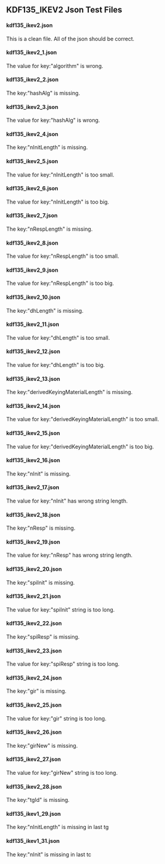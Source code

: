 ## KDF135\_IKEV2 Json Test Files

#### kdf135\_ikev2.json
This is a clean file. All of the json should be correct.

#### kdf135\_ikev2\_1.json
The value for key:"algorithm" is wrong.

#### kdf135\_ikev2\_2.json
The key:"hashAlg" is missing.

#### kdf135\_ikev2\_3.json
The value for key:"hashAlg" is wrong.

#### kdf135\_ikev2\_4.json
The key:"nInitLength" is missing.

#### kdf135\_ikev2\_5.json
The value for key:"nInitLength" is too small.

#### kdf135\_ikev2\_6.json
The value for key:"nInitLength" is too big.

#### kdf135\_ikev2\_7.json
The key:"nRespLength" is missing.

#### kdf135\_ikev2\_8.json
The value for key:"nRespLength" is too small.

#### kdf135\_ikev2\_9.json
The value for key:"nRespLength" is too big.

#### kdf135\_ikev2\_10.json
The key:"dhLength" is missing.

#### kdf135\_ikev2\_11.json
The value for key:"dhLength" is too small.

#### kdf135\_ikev2\_12.json
The value for key:"dhLength" is too big.

#### kdf135\_ikev2\_13.json
The key:"derivedKeyingMaterialLength" is missing.

#### kdf135\_ikev2\_14.json
The value for key:"derivedKeyingMaterialLength" is too small.

#### kdf135\_ikev2\_15.json
The value for key:"derivedKeyingMaterialLength" is too big.

#### kdf135\_ikev2\_16.json
The key:"nInit" is missing.

#### kdf135\_ikev2\_17.json
The value for key:"nInit" has wrong string length.

#### kdf135\_ikev2\_18.json
The key:"nResp" is missing.

#### kdf135\_ikev2\_19.json
The value for key:"nResp" has wrong string length.

#### kdf135\_ikev2\_20.json
The key:"spiInit" is missing.

#### kdf135\_ikev2\_21.json
The value for key:"spiInit" string is too long.

#### kdf135\_ikev2\_22.json
The key:"spiResp" is missing.

#### kdf135\_ikev2\_23.json
The value for key:"spiResp" string is too long.

#### kdf135\_ikev2\_24.json
The key:"gir" is missing.

#### kdf135\_ikev2\_25.json
The value for key:"gir" string is too long.

#### kdf135\_ikev2\_26.json
The key:"girNew" is missing.

#### kdf135\_ikev2\_27.json
The value for key:"girNew" string is too long.

#### kdf135\_ikev2\_28.json
The key:"tgId" is missing.

#### kdf135\_ikev1\_29.json
The key:"nInitLength" is missing in last tg

#### kdf135\_ikev1\_31.json
The key:"nInit" is missing in last tc
